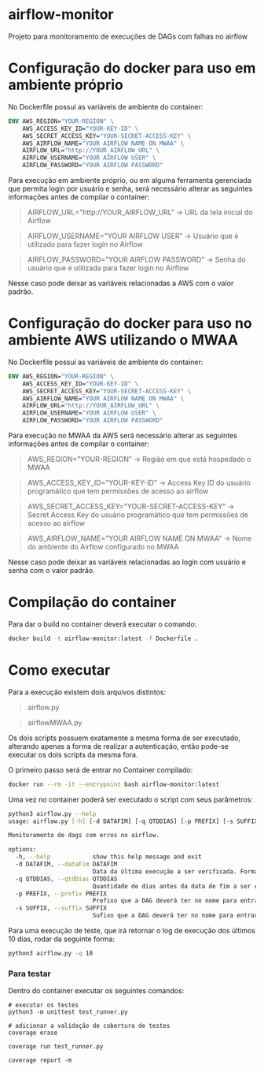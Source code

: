 # airflow-monitor
Projeto para monitoramento de execuções de DAGs com falhas no airflow

# Configuração do docker para uso em ambiente próprio
No Dockerfile possui as variáveis de ambiente do container:

```Dockerfile
ENV AWS_REGION="YOUR-REGION" \
    AWS_ACCESS_KEY_ID="YOUR-KEY-ID" \
    AWS_SECRET_ACCESS_KEY="YOUR-SECRET-ACCESS-KEY" \
    AWS_AIRFLOW_NAME="YOUR AIRFLOW NAME ON MWAA" \
    AIRFLOW_URL="http://YOUR_AIRFLOW_URL" \
    AIRFLOW_USERNAME="YOUR AIRFLOW USER" \
    AIRFLOW_PASSWORD="YOUR AIRFLOW PASSWORD"
```

Para execução em ambiente próprio, ou em alguma ferramenta gerenciada que permita login por usuário e senha, será necessário alterar as seguintes informações antes de compilar o container:
> AIRFLOW_URL="http://YOUR_AIRFLOW_URL" -> URL da tela inicial do Airflow 

> AIRFLOW_USERNAME="YOUR AIRFLOW USER" -> Usuário que é utilizado para fazer login no Airflow

> AIRFLOW_PASSWORD="YOUR AIRFLOW PASSWORD" -> Senha do usuário que é utilizada para fazer login no Airflow

Nesse caso pode deixar as variáveis relacionadas a AWS com o valor padrão.

# Configuração do docker para uso no ambiente AWS utilizando o MWAA
No Dockerfile possui as variáveis de ambiente do container:

```Dockerfile
ENV AWS_REGION="YOUR-REGION" \
    AWS_ACCESS_KEY_ID="YOUR-KEY-ID" \
    AWS_SECRET_ACCESS_KEY="YOUR-SECRET-ACCESS-KEY" \
    AWS_AIRFLOW_NAME="YOUR AIRFLOW NAME ON MWAA" \
    AIRFLOW_URL="http://YOUR_AIRFLOW_URL" \
    AIRFLOW_USERNAME="YOUR AIRFLOW USER" \
    AIRFLOW_PASSWORD="YOUR AIRFLOW PASSWORD"
```

Para execução no MWAA da AWS será necessário alterar as seguintes informações antes de compilar o container:
> AWS_REGION="YOUR-REGION" -> Região em que está hospedado o MWAA

> AWS_ACCESS_KEY_ID="YOUR-KEY-ID" -> Access Key ID do usuário programático que tem permissões de acesso ao airflow

> AWS_SECRET_ACCESS_KEY="YOUR-SECRET-ACCESS-KEY" -> Secret Access Key do usuário programático que tem permissões de acesso ao airflow

> AWS_AIRFLOW_NAME="YOUR AIRFLOW NAME ON MWAA" -> Nome do ambiente do Airflow configurado no MWAA

Nesse caso pode deixar as variáveis relacionadas ao login com usuário e senha com o valor padrão.

# Compilação do container
Para dar o build no container deverá executar o comando:

```sh
docker build -t airflow-monitor:latest -f Dockerfile .
```

# Como executar
Para a execução existem dois arquivos distintos:
> airflow.py

> airflowMWAA.py

Os dois scripts possuem exatamente a mesma forma de ser executado, alterando apenas a forma de realizar a autenticação, então pode-se executar os dois scripts da mesma fora.

O primeiro passo será de entrar no Container compilado:

```sh
docker run --rm -it --entrypoint bash airflow-monitor:latest
```

Uma vez no container poderá ser executado o script com seus parâmetros:

```sh
python3 airflow.py --help
usage: airflow.py [-h] [-d DATAFIM] [-q QTDDIAS] [-p PREFIX] [-s SUFFIX]

Monitoramento de dags com erros no airflow.

options:
  -h, --help            show this help message and exit
  -d DATAFIM, --dataFim DATAFIM
                        Data da última execução a ser verificada. Formato: YYYY-MM-DDD. Default = hoje.
  -q QTDDIAS, --qtdDias QTDDIAS
                        Quantidade de dias antes da data de fim a ser considerado para a análise. Default = 90
  -p PREFIX, --prefix PREFIX
                        Prefixo que a DAG deverá ter no nome para entrar na análise.
  -s SUFFIX, --suffix SUFFIX
                        Sufixo que a DAG deverá ter no nome para entrar na análise.
```

Para uma execução de teste, que irá retornar o log de execução dos últimos 10 dias, rodar da seguinte forma:
```sh
python3 airflow.py -q 10
```

### Para testar

Dentro do container executar os seguintes comandos:

```
# executar os testes
python3 -m unittest test_runner.py

# adicionar a validação de cobertura de testes
coverage erase

coverage run test_runner.py

coverage report -m
```